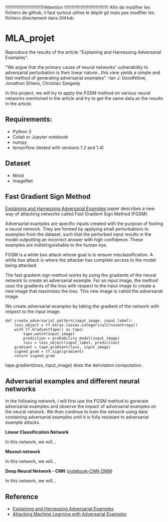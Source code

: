 !!!!!!!!!!!!!!!!!!!!!!!!!!!!!!!Attention !!!!!!!!!!!!!!!!!!!!!!!!!!!!!!!!!!!
Afin de modifier les fichiers de github, il faut surtout utilise le dépôt git mais pas modifier les fichiers directement dans GitHub.  

# MLA_projet
Reproduce the results of the article "Explaining and Harnessing Adversarial Examples". 

"We argue that the primary cause of neural networks' vulnerability to adversarial perturbation is their linear nature...this view yields a simple and fast method of generating adversarial examples" -Ian J. Goodfellow, Jonathon Shlens, Christian Szegedy

In this project, we will try to apply the FGSM method on various neural networks mentioned in the article and try to get the same data as the results in the article.

## Requirements:

* Python 3
* Colab or Jupyter notebook
* numpy
* tensorflow (tested with versions 1.2 and 1.4)

## Dataset

* Mnist
* ImageNet
## Fast Gradient Sign Method 

[Explaining and Harnessing Adversarial Examples](https://arxiv.org/abs/1412.6572) paper describes a new way of attacking networks called Fast Gradient Sign Method (FGSM).

Adversarial examples are specific inputs created with the purpose of fooling a neural network. They are formed by applying small perturbations to examples from the dataset, such that the 
perturbed input results in the model outputting an incorrect answer with high confidence. These examples are indistinguishable to the human eye.

FGSM is a white box attack whose goal is to ensure misclassification. A white box attack is where the attacker has complete access to the model being attacked.

The fast gradient sign method works by using the gradients of the neural network to create an adversarial example. 
For an input image, the method uses the gradients of the loss with respect to the input image to create a new image that 
maximizes the loss. This new image is called the adversarial image.

We create adversarial examples by taking the gradient of the network with respect to the input image.
```
def create_adversarial_pattern(input_image, input_label):
    loss_object = tf.keras.losses.CategoricalCrossentropy()
    with tf.GradientTape() as tape:
        tape.watch(input_image)
        prediction = probability_model(input_image)
        loss = loss_object(input_label, prediction)
    gradient = tape.gradient(loss, input_image)
    signed_grad = tf.sign(gradient)
    return signed_grad
```
tape.gradient(loss, input_image) does the deriviation computation.

## Adversarial examples and different neural networks

In the following network, I will first use the FGSM method to generate adversarial examples and observe the impact of adversarial examples on the neural network. We then continue to train the network using data containing adversarial examples until it is fully resistant to adversarial example attacks.

  **Linear Classification Network**

In this network, we will...

  **Maxout network**

In this network, we will...

  **Deep Neural Network - CNN**  ([notebook-CNN-DNN](src))

In this network, we will...

## Reference

- [Explaining and Harnessing Adversarial Examples](https://arxiv.org/abs/1412.6572)
- [Attacking Machine Learning with Adversarial Examples](https://openai.com/blog/adversarial-example-research/)
